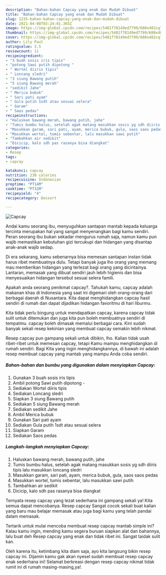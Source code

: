 ```yaml
---
description: "Bahan-bahan Capcay yang enak dan Mudah Dibuat"
title: "Bahan-bahan Capcay yang enak dan Mudah Dibuat"
slug: 1235-bahan-bahan-capcay-yang-enak-dan-mudah-dibuat
date: 2021-04-08T03:24:01.365Z
image: https://img-global.cpcdn.com/recipes/5481f78149ed7799/680x482cq70/capcay-foto-resep-utama.jpg
thumbnail: https://img-global.cpcdn.com/recipes/5481f78149ed7799/680x482cq70/capcay-foto-resep-utama.jpg
cover: https://img-global.cpcdn.com/recipes/5481f78149ed7799/680x482cq70/capcay-foto-resep-utama.jpg
author: Lily Paul
ratingvalue: 3.5
reviewcount: 11
recipeingredient:
- "3 buah sosis iris tipis"
- "potong Sawi putih dipotong "
- " Wortel diiris tipis"
- " Loncang sledri"
- "3 siung Bawang putih"
- "5 siung Bawang merah"
- "sedikit Jahe"
- " Merica bubuk"
- " Sari pati ayam"
- " Gula putih 1sdt atau sesuai selera"
- " Garam"
- " Saos pedas"
recipeinstructions:
- "Haluskan bawang merah, bawang putih, jahe"
- "Tumis bumbu halus, setelah agak matang masukkan sosis yg sdh diiris tipis lalu masukkan loncang sledri"
- "Masukkan garam, sari pati, ayam, merica bubuk, gula, saos saos pedas"
- "Masukkan wortel, tumis sebentar, lalu masukkan sawi putih"
- "Tambahkan air sedikit"
- "Dicicip, kalo sdh pas rasanya bisa diangkat"
categories:
- Resep
tags:
- capcay

katakunci: capcay 
nutrition: 238 calories
recipecuisine: Indonesian
preptime: "PT14M"
cooktime: "PT32M"
recipeyield: "4"
recipecategory: Dessert

---
```



![Capcay](https://img-global.cpcdn.com/recipes/5481f78149ed7799/680x482cq70/capcay-foto-resep-utama.jpg)

Andai kamu seorang ibu, menyuguhkan santapan mantab kepada keluarga tercinta merupakan hal yang sangat menyenangkan bagi kamu sendiri. Peran seorang ibu bukan sekadar mengurus rumah saja, namun kamu pun wajib memastikan kebutuhan gizi tercukupi dan hidangan yang disantap anak-anak wajib sedap.

Di era  sekarang, kamu sebenarnya bisa memesan santapan instan tidak harus ribet membuatnya dulu. Tetapi banyak juga lho orang yang memang mau memberikan hidangan yang terlezat bagi orang yang dicintainya. Lantaran, memasak yang dibuat sendiri jauh lebih higienis dan bisa menyesuaikan hidangan tersebut sesuai selera famili. 



Apakah anda seorang penikmat capcay?. Tahukah kamu, capcay adalah makanan khas di Indonesia yang saat ini digemari oleh orang-orang dari berbagai daerah di Nusantara. Kita dapat menghidangkan capcay hasil sendiri di rumah dan dapat dijadikan hidangan favoritmu di hari liburmu.

Kita tidak perlu bingung untuk mendapatkan capcay, karena capcay tidak sulit untuk ditemukan dan juga kita pun boleh membuatnya sendiri di tempatmu. capcay boleh dimasak memalui berbagai cara. Kini sudah banyak sekali resep kekinian yang membuat capcay semakin lebih nikmat.

Resep capcay pun gampang sekali untuk dibikin, lho. Kalian tidak usah ribet-ribet untuk memesan capcay, tetapi Kamu mampu menghidangkan di rumah sendiri. Bagi Kita yang ingin menghidangkannya, di bawah ini adalah resep membuat capcay yang mantab yang mampu Anda coba sendiri.

<!--inarticleads1-->

##### Bahan-bahan dan bumbu yang digunakan dalam menyiapkan Capcay:

1. Gunakan 3 buah sosis iris tipis
1. Ambil potong Sawi putih dipotong -
1. Sediakan  Wortel diiris tipis
1. Sediakan  Loncang sledri
1. Siapkan 3 siung Bawang putih
1. Sediakan 5 siung Bawang merah
1. Sediakan sedikit Jahe
1. Ambil  Merica bubuk
1. Gunakan  Sari pati ayam
1. Sediakan  Gula putih 1sdt atau sesuai selera
1. Siapkan  Garam
1. Sediakan  Saos pedas




<!--inarticleads2-->

##### Langkah-langkah menyiapkan Capcay:

1. Haluskan bawang merah, bawang putih, jahe
1. Tumis bumbu halus, setelah agak matang masukkan sosis yg sdh diiris tipis lalu masukkan loncang sledri
1. Masukkan garam, sari pati, ayam, merica bubuk, gula, saos saos pedas
1. Masukkan wortel, tumis sebentar, lalu masukkan sawi putih
1. Tambahkan air sedikit
1. Dicicip, kalo sdh pas rasanya bisa diangkat




Ternyata resep capcay yang lezat sederhana ini gampang sekali ya! Kita semua dapat mencobanya. Resep capcay Sangat cocok sekali buat kalian yang baru mau belajar memasak atau juga bagi kamu yang telah pandai dalam memasak.

Tertarik untuk mulai mencoba membuat resep capcay mantab simple ini? Kalau kamu ingin, mending kamu segera buruan siapkan alat dan bahannya, lalu buat deh Resep capcay yang enak dan tidak ribet ini. Sangat taidak sulit kan. 

Oleh karena itu, ketimbang kita diam saja, ayo kita langsung bikin resep capcay ini. Dijamin kamu gak akan nyesel sudah membuat resep capcay enak sederhana ini! Selamat berkreasi dengan resep capcay nikmat tidak rumit ini di rumah masing-masing,ya!.

